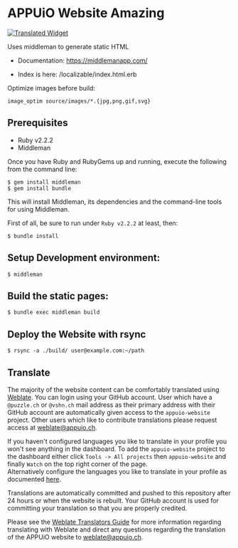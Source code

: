 # APPUiO Website Amazing 

[![Translated Widget](https://weblate.appuioapp.ch/widgets/appuio-website/-/svg-badge.svg)](#translate)

Uses middleman to generate static HTML

* Documentation: https://middlemanapp.com/

* Index is here: /localizable/index.html.erb

Optimize images before build:

    image_optim source/images/*.{jpg,png,gif,svg}

## Prerequisites

* Ruby v2.2.2
* Middleman

Once you have Ruby and RubyGems up and running, execute the following from the command line:

    $ gem install middleman
    $ gem install bundle

This will install Middleman, its dependencies and the command-line tools for using Middleman.

First of all, be sure to run under ```Ruby v2.2.2``` at least, then:

    $ bundle install

## Setup Development environment:
    
    $ middleman

## Build the static pages:

    $ bundle exec middleman build
    
    
## Deploy the Website with rsync

    $ rsync -a ./build/ user@example.com:~/path

## Translate

The majority of the website content can be comfortably translated using [Weblate](https://weblate.appuioapp.ch).
You can login using your GitHub account. User which have a `@puzzle.ch` or `@vshn.ch` mail address as their primary address
with their GitHub account are automatically given access to the `appuio-website` project. Other users which
like to contribute translations please request access at 
[weblate@appuio.ch](mailto:weblate@appuio.ch?subject=Request%20Access%20to%20appuio-website%20project).

If you haven't configured languages you like to translate in your profile you won't see anything in 
the dashboard. To add the `appuio-website` project to the dashboard either click `Tools -> All projects`
then `appuio-website` and finally `Watch` on the top right corner of the page.  
Alternatively configure the languages you like to translate in your profile as documented
[here](https://docs.weblate.org/en/latest/user/profile.html).

Translations are automatically committed and pushed to this repository after 24 hours or when the
website is rebuilt. Your GitHub account is used for committing your translation so that you are properly
credited.

Please see the [Weblate Translators Guide](https://docs.weblate.org/en/latest/user/index.html) for
more information regarding translating with Weblate and direct any questions regarding the translation
of the APPUiO website to [weblate@appuio.ch](mailto:weblate@appuio.ch).

